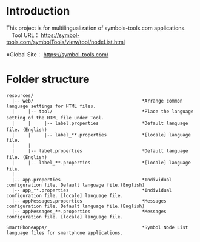 # Introduction

This project is for multilingualization of symbols-tools.com applications.  
　Tool URL： https://symbol-tools.com/symbolTools/view/tool/nodeList.html

※Global Site： https://symbol-tools.com/


# Folder structure

    resources/  
      |-- web/                                        *Arrange common language settings for HTML files.
      |     |-- tool/                                 *Place the language setting of the HTML file under Tool.　　
      |     |     |-- label.properties                *Default language file. (English)　　
      |     |     |-- label_**.properties             *[locale] language file.
      |     |  
      |     |-- label.properties                      *Default language file. (English)　　
      |     |-- label_**.properties                   *[locale] language file.　
      |  
      |-- app.properties                              *Individual configuration file. Default language file.(English)  
      |-- app_**.properties                           *Individual configuration file. [locale] language file.  
      |-- appMessages.properties                      *Messages configuration file. Default language file.(English)  
      |-- appMessages_**.properties                   *Messages configuration file. [locale] language file.  

    SmartPhoneApps/                                   *Symbol Node List language files for smartphone applications.
